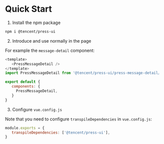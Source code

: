 # Quick Start

1. Install the npm package


```bash
npm i @tencent/press-ui
```


2. Introduce and use normally in the page

For example the `message-detail` component:

```js
<template>
   <PressMessageDetail />
</template>
import PressMessageDetail from '@tencent/press-ui/press-message-detail/press-message-detail.vue'

export default {
   components: {
     PressMessageDetail,
   }
}
```

3. Configure `vue.config.js`

Note that you need to configure `transpileDependencies` in `vue.config.js`:

```js
module.exports = {
   transpileDependencies: ['@tencent/press-ui'],
}
```